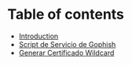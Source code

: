 # Table of contents

* [Introduction](README.md)
* [Script de Servicio de Gophish](script-de-servicio-de-gophish.md)
* [Generar Certificado Wildcard](generar-certificado-wildcard.md)

